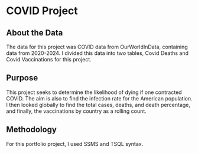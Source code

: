 # COVID Project

## About the Data
The data for this project was COVID data from OurWorldInData, containing data from 2020-2024. I divided this data into two tables, Covid Deaths and Covid Vaccinations for this project.

## Purpose
This project seeks to determine the likelihood of dying if one contracted COVID. The aim is also to find the infection rate for the American population. I then looked globally to find the total cases, deaths, and death percentage, and finally, the vaccinations by country as a rolling count.

## Methodology
For this portfolio project, I used SSMS and TSQL syntax.
